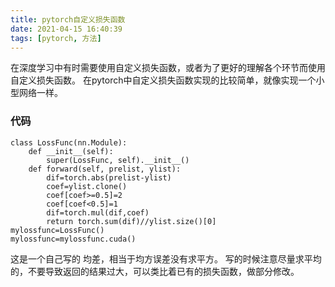 ```yaml
---
title: pytorch自定义损失函数
date: 2021-04-15 16:40:39
tags: [pytorch, 方法]
---
```

在深度学习中有时需要使用自定义损失函数，或者为了更好的理解各个环节而使用自定义损失函数。
在pytorch中自定义损失函数实现的比较简单，就像实现一个小型网络一样。
### 代码
```
class LossFunc(nn.Module):
    def __init__(self):
        super(LossFunc, self).__init__()        
    def forward(self, prelist, ylist):
        dif=torch.abs(prelist-ylist)
        coef=ylist.clone()
        coef[coef>=0.5]=2
        coef[coef<0.5]=1
        dif=torch.mul(dif,coef)       
        return torch.sum(dif)//ylist.size()[0]
mylossfunc=LossFunc()
mylossfunc=mylossfunc.cuda()
```
这是一个自己写的 均差，相当于均方误差没有求平方。
写的时候注意尽量求平均的，不要导致返回的结果过大，可以类比着已有的损失函数，做部分修改。
